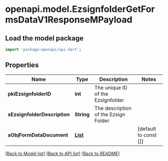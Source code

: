 # openapi.model.EzsignfolderGetFormsDataV1ResponseMPayload

## Load the model package
```dart
import 'package:openapi/api.dart';
```

## Properties
Name | Type | Description | Notes
------------ | ------------- | ------------- | -------------
**pkiEzsignfolderID** | **int** | The unique ID of the Ezsignfolder | 
**sEzsignfolderDescription** | **String** | The description of the Ezsign Folder | 
**aObjFormDataDocument** | [**List<CustomFormDataDocumentResponse>**](CustomFormDataDocumentResponse.md) |  | [default to const []]

[[Back to Model list]](../README.md#documentation-for-models) [[Back to API list]](../README.md#documentation-for-api-endpoints) [[Back to README]](../README.md)



